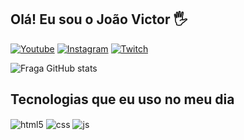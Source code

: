 ## Olá! Eu sou o João Victor 🖐️

[![Youtube](https://img.shields.io/badge/YouTube-FF0000?style=for-the-badge&logo=youtube&logoColor=white)](https://youtube.com)
[![Instagram](https://img.shields.io/badge/Instagram-E4405F?style=for-the-badge&logo=instagram&logoColor=white)](https://instagram.com/jogramador)
[![Twitch](https://img.shields.io/badge/Twitch-9146FF?style=for-the-badge&logo=twitch&logoColor=white)](https://twitch.tv/jogramador)

![Fraga GitHub stats](https://github-readme-stats.vercel.app/api?username=jogramador&show_icons=true&theme=dracula&count_private=true)

## Tecnologias que eu uso no meu dia

<div style="display: inline_block">
  <img align="center" alt="html5" src="https://img.shields.io/badge/HTML5-E34F26?style=for-the-badge&logo=html5&logoColor=white" />
  <img align="center" alt="css" src="https://img.shields.io/badge/CSS3-1572B6?style=for-the-badge&logo=css3&logoColor=white" />
  <img align="center" alt="js" src="https://img.shields.io/badge/JavaScript-F7DF1E?style=for-the-badge&logo=javascript&logoColor=black" />
</div><br/>
